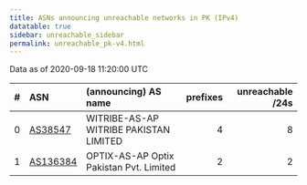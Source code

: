 ```yaml
---
title: ASNs announcing unreachable networks in PK (IPv4)
datatable: true
sidebar: unreachable_sidebar
permalink: unreachable_pk-v4.html
---
```


Data as of 2020-09-18 11:20:00 UTC


<div class="datatable-begin"></div>

|   # | ASN                                      | (announcing) AS name                    |   prefixes |   unreachable /24s |
|----:|:-----------------------------------------|:----------------------------------------|-----------:|-------------------:|
|   0 | [AS38547](unreachable_AS38547-v4.html)   | WITRIBE-AS-AP WITRIBE PAKISTAN LIMITED  |          4 |                  8 |
|   1 | [AS136384](unreachable_AS136384-v4.html) | OPTIX-AS-AP Optix Pakistan Pvt. Limited |          2 |                  2 |

<div class="datatable-end"></div>